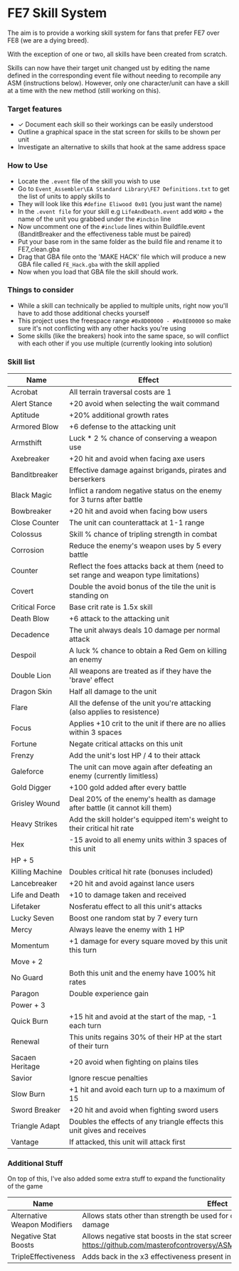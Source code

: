 # FE7 Skill System 

The aim is to provide a working skill system for fans that prefer FE7 over FE8 (we are a dying breed).

With the exception of one or two, all skills have been created from scratch.

Skills can now have their target unit changed ust by editing the name defined in the corresponding event file without needing to recompile any ASM (instructions below). However, only one character/unit can have a skill at a time with the new method (still working on this).

### Target features

- ✓ Document each skill so their workings can be easily understood
- Outline a graphical space in the stat screen for skills to be shown per unit
- Investigate an alternative to skills that hook at the same address space

### How to Use

- Locate the `.event` file of the skill you wish to use
- Go to `Event_Assembler\EA Standard Library\FE7 Definitions.txt` to get the list of units to apply skills to
- They will look like this `#define Eliwood 0x01` (you just want the name)
- In the `.event file` for your skill e.g `LifeAndDeath.event` add `WORD` + the name of the unit you grabbed under the `#incbin` line
- Now uncomment one of the `#include` lines within Buildfile.event (BanditBreaker and the effectiveness table must be paired)
- Put your base rom in the same folder as the build file and rename it to FE7_clean.gba
- Drag that GBA file onto the 'MAKE HACK' file which will produce a new GBA file called `FE_Hack.gba` with the skill applied
- Now when you load that GBA file the skill should work.

### Things to consider

- While a skill can technically be applied to multiple units, right now you'll have to add those additional checks yourself
- This project uses the freespace range `#0x8D00000 - #0x8E00000` so make sure it's not conflicting with any other hacks you're using
- Some skills (like the breakers) hook into the same space, so will conflict with each other if you use multiple (currently looking into solution)

### Skill list

| Name    | Effect
| ------- | ------
| Acrobat | All terrain traversal costs are 1
| Alert Stance | +20 avoid when selecting the wait command
| Aptitude | +20% additional growth rates
| Armored Blow | +6 defense to the attacking unit
| Armsthift | Luck * 2 % chance of conserving a weapon use
| Axebreaker | +20 hit and avoid when facing axe users
| Banditbreaker | Effective damage against brigands, pirates and berserkers
| Black Magic | Inflict a random negative status on the enemy for 3 turns after battle
| Bowbreaker | +20 hit and avoid when facing bow users
| Close Counter | The unit can counterattack at 1-1 range
| Colossus | Skill % chance of tripling strength in combat
| Corrosion | Reduce the enemy's weapon uses by 5 every battle
| Counter | Reflect the foes attacks back at them (need to set range and weapon type limitations)
| Covert | Double the avoid bonus of the tile the unit is standing on
| Critical Force | Base crit rate is 1.5x skill
| Death Blow | +6 attack to the attacking unit
| Decadence | The unit always deals 10 damage per normal attack
| Despoil | A luck % chance to obtain a Red Gem on killing an enemy
| Double Lion | All weapons are treated as if they have the 'brave' effect
| Dragon Skin | Half all damage to the unit
| Flare | All the defense of the unit you're attacking (also applies to resistence)
| Focus | Applies +10 crit to the unit if there are no allies within 3 spaces
| Fortune | Negate critical attacks on this unit
| Frenzy  | Add the unit's lost HP / 4 to their attack
| Galeforce | The unit can move again after defeating an enemy (currently limitless)
| Gold Digger | +100 gold added after every battle
| Grisley Wound | Deal 20% of the enemy's health as damage after battle (it cannot kill them)
| Heavy Strikes | Add the skill holder's equipped item's weight to their critical hit rate
| Hex | -15 avoid to all enemy units within 3 spaces of this unit
| HP + 5 |
| Killing Machine | Doubles critical hit rate (bonuses included)
| Lancebreaker | +20 hit and avoid against lance users
| Life and Death | +10 to damage taken and received
| Lifetaker | Nosferatu effect to all this unit's attacks
| Lucky Seven | Boost one random stat by 7 every turn
| Mercy | Always leave the enemy with 1 HP
| Momentum | +1 damage for every square moved by this unit this turn
| Move + 2 |
| No Guard | Both this unit and the enemy have 100% hit rates
| Paragon | Double experience gain
| Power + 3 |
| Quick Burn | +15 hit and avoid at the start of the map, -1 each turn
| Renewal | This units regains 30% of their HP at the start of their turn
| Sacaen Heritage | +20 avoid when fighting on plains tiles
| Savior | Ignore rescue penalties
| Slow Burn | +1 hit and avoid each turn up to a maximum of 15
| Sword Breaker | +20 hit and avoid when fighting sword users
| Triangle Adapt | Doubles the effects of any triangle effects this unit gives and receives
| Vantage | If attacked, this unit will attack first

### Additional Stuff

On top of this, I've also added some extra stuff to expand the functionality of the game

| Name    | Effect
| ------- | ------
| Alternative Weapon Modifiers | Allows stats other than strength be used for certain weapons when calculating damage
| Negative Stat Boosts | Allows negative stat boosts in the stat screen source: https://github.com/masterofcontroversy/ASM/tree/main/FE7/NegativeStatBoosts
| TripleEffectiveness | Adds back in the x3 effectiveness present in the original Japanese release
